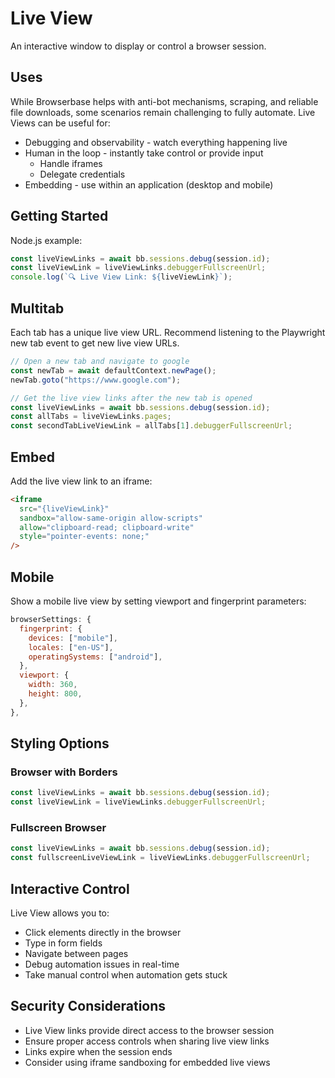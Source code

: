 # Live View

An interactive window to display or control a browser session.

## Uses

While Browserbase helps with anti-bot mechanisms, scraping, and reliable file downloads, some scenarios remain challenging to fully automate. Live Views can be useful for:

- Debugging and observability - watch everything happening live
- Human in the loop - instantly take control or provide input
  - Handle iframes
  - Delegate credentials
- Embedding - use within an application (desktop and mobile)

## Getting Started

Node.js example:

```javascript
const liveViewLinks = await bb.sessions.debug(session.id);
const liveViewLink = liveViewLinks.debuggerFullscreenUrl;
console.log(`🔍 Live View Link: ${liveViewLink}`);
```

## Multitab

Each tab has a unique live view URL. Recommend listening to the Playwright new tab event to get new live view URLs.

```javascript
// Open a new tab and navigate to google
const newTab = await defaultContext.newPage();
newTab.goto("https://www.google.com");

// Get the live view links after the new tab is opened
const liveViewLinks = await bb.sessions.debug(session.id);
const allTabs = liveViewLinks.pages;
const secondTabLiveViewLink = allTabs[1].debuggerFullscreenUrl;
```

## Embed

Add the live view link to an iframe:

```html
<iframe
  src="{liveViewLink}"
  sandbox="allow-same-origin allow-scripts"
  allow="clipboard-read; clipboard-write"
  style="pointer-events: none;"
/>
```

## Mobile

Show a mobile live view by setting viewport and fingerprint parameters:

```javascript
browserSettings: {
  fingerprint: {
    devices: ["mobile"],
    locales: ["en-US"],
    operatingSystems: ["android"],
  },
  viewport: { 
    width: 360,
    height: 800,
  },
},
```

## Styling Options

### Browser with Borders

```javascript
const liveViewLinks = await bb.sessions.debug(session.id);
const liveViewLink = liveViewLinks.debuggerFullscreenUrl;
```

### Fullscreen Browser

```javascript
const liveViewLinks = await bb.sessions.debug(session.id);
const fullscreenLiveViewLink = liveViewLinks.debuggerFullscreenUrl;
```

## Interactive Control

Live View allows you to:
- Click elements directly in the browser
- Type in form fields
- Navigate between pages
- Debug automation issues in real-time
- Take manual control when automation gets stuck

## Security Considerations

- Live View links provide direct access to the browser session
- Ensure proper access controls when sharing live view links
- Links expire when the session ends
- Consider using iframe sandboxing for embedded live views